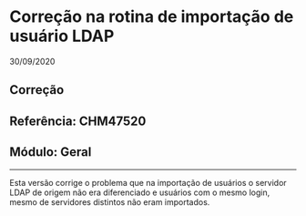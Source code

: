 # Correção na rotina de importação de usuário LDAP
30/09/2020
## Correção
## Referência: CHM47520
## Módulo: Geral
***

Esta versão corrige o problema que na importação de usuários o servidor LDAP de origem não era diferenciado e usuários com o mesmo login, mesmo de servidores distintos não eram importados.